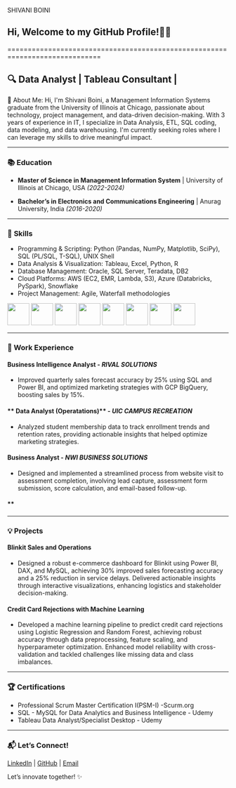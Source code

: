 SHIVANI BOINI
## Hi, Welcome to my GitHub Profile!👋🚀
=============================================================================
## 🔍 Data Analyst | Tableau Consultant | 
📖 About Me:
Hi, I'm Shivani Boini, a Management Information Systems graduate from the University of Illinois at Chicago, passionate about technology, project management, and data-driven decision-making. With 3 years of experience in IT, I specialize in Data Analysis, ETL, SQL coding, data modeling, and data warehousing. I'm currently seeking roles where I can leverage my skills to drive meaningful impact.


---
### 📚 **Education**
- **Master of Science in Management Information System** | University of Illinois at Chicago, USA _(2022-2024)_

- **Bachelor’s in Electronics and Communications Engineering** | Anurag University, India _(2016-2020)_
  

---
### 🌟 **Skills**
- Programming & Scripting: Python (Pandas, NumPy, Matplotlib, SciPy), SQL (PL/SQL, T-SQL), UNIX Shell
- Data Analysis & Visualization: Tableau, Excel, Python, R
- Database Management: Oracle, SQL Server, Teradata, DB2
- Cloud Platforms: AWS (EC2, EMR, Lambda, S3), Azure (Databricks, PySpark), Snowflake
- Project Management: Agile, Waterfall methodologies

<code><img height="50" src="https://www.vectorlogo.zone/logos/python/python-ar21.svg"></code>
<code><img height="50" src="https://www.vectorlogo.zone/logos/google_cloud/google_cloud-ar21.svg"></code>
<code><img height="50" src="https://www.vectorlogo.zone/logos/mysql/mysql-ar21.svg"></code>
<code><img height="50" src="https://www.vectorlogo.zone/logos/amazon_aws/amazon_aws-ar21.svg"></code>
<code><img height="50" src="https://www.vectorlogo.zone/logos/mongodb/mongodb-ar21.svg"></code>
<code><img height="50" src="https://www.vectorlogo.zone/logos/w3_html5/w3_html5-ar21.svg"></code>
<code><img height="50" src="https://www.vectorlogo.zone/logos/r-project/r-project-ar21.svg"></code>
<code><img height="50" src="https://www.vectorlogo.zone/logos/tableau/"></code>


---
### **💼 Work Experience**
#### **Business Intelligence Analyst** - *RIVAL SOLUTIONS*
- Improved quarterly sales forecast accuracy by 25% using SQL and Power BI, and optimized marketing strategies with GCP BigQuery, boosting sales by 15%.
 
#### ** Data Analyst (Operatations)** - *UIC CAMPUS RECREATION*
- Analyzed student membership data to track enrollment trends and retention rates, providing actionable insights that helped optimize marketing strategies.

#### **Business Analyst** - *NWI BUSINESS SOLUTIONS*
- Designed and implemented a streamlined process from website visit to assessment completion, involving lead capture, assessment form submission, score calculation, and email-based follow-up.

####  **

---

### 💡 **Projects**
#### **Blinkit Sales and Operations**
- Designed a robust e-commerce dashboard for Blinkit using Power BI, DAX, and MySQL, achieving 30% improved sales forecasting accuracy and a 25% reduction in service delays. Delivered actionable insights through interactive visualizations, enhancing logistics and stakeholder decision-making.

#### **Credit Card Rejections with Machine Learning**
- Developed a machine learning pipeline to predict credit card rejections using Logistic Regression and Random Forest, achieving robust accuracy through data preprocessing, feature scaling, and hyperparameter optimization. Enhanced model reliability with cross-validation and tackled challenges like missing data and class imbalances.

---

### 🏆 **Certifications**
- Professional Scrum Master Certification I(PSM-I) -Scurm.org
- SQL - MySQL for Data Analytics and Business Intelligence - Udemy
- Tableau Data Analyst/Specialist Desktop - Udemy

---




### 📬 **Let’s Connect!**
[LinkedIn](www.linkedin.com/in/shivani-boini) | [GitHub](https://github.com/ManoTeja4858) | [Email](mailto:manoteja4488@gmail.com)

Let’s innovate together! ✨
<!---
ManoTeja4858/ManoTeja4858 is a ✨ special ✨ repository because its `README.md` (this file) appears on your GitHub profile.
You can click the Preview link to take a look at your changes.
--->
